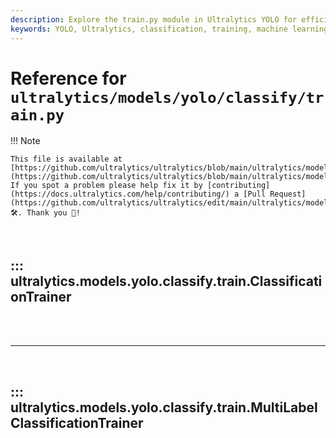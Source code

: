 ```yaml
---
description: Explore the train.py module in Ultralytics YOLO for efficient classification model training. Learn more with examples and detailed code documentation.
keywords: YOLO, Ultralytics, classification, training, machine learning, deep learning, PyTorch, train.py
---
```


# Reference for `ultralytics/models/yolo/classify/train.py`

!!! Note

    This file is available at [https://github.com/ultralytics/ultralytics/blob/main/ultralytics/models/yolo/classify/train.py](https://github.com/ultralytics/ultralytics/blob/main/ultralytics/models/yolo/classify/train.py). If you spot a problem please help fix it by [contributing](https://docs.ultralytics.com/help/contributing/) a [Pull Request](https://github.com/ultralytics/ultralytics/edit/main/ultralytics/models/yolo/classify/train.py) 🛠️. Thank you 🙏!

<br>

## ::: ultralytics.models.yolo.classify.train.ClassificationTrainer

<br><br><hr><br>

## ::: ultralytics.models.yolo.classify.train.MultiLabelClassificationTrainer

<br><br>
